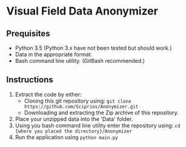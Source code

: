 # Visual Field Data Anonymizer
## Prequisites
* Python 3.5 (Python 3.x have not been tested but should work.)
* Data in the appropriate format.
* Bash command line utility. (GitBash recommended.)

## Instructions
1. Extract the code by either:
    * Cloning this git repository using: ```git clone https://github.com/Sciprios/Anonymizer.git```
    * Downloading and extracting the Zip archive of this repository.
2. Place your unzipped data into the 'Data' folder.
3. Using you bash command line utility enter the repository using: ```cd {where you placed the directory}/Anonymizer```
4. Run the application using ```python main.py```